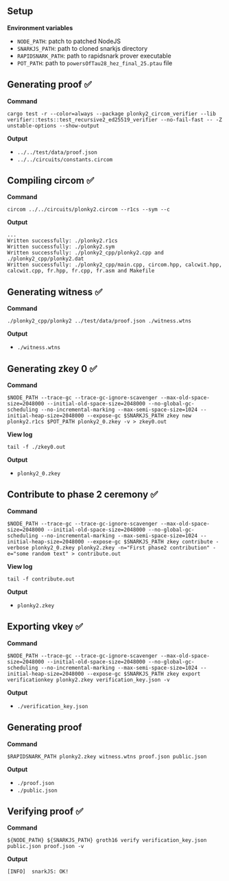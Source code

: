 ## Setup

**Environment variables**

* `NODE_PATH`: patch to patched NodeJS
* `SNARKJS_PATH`: path to cloned snarkjs directory
* `RAPIDSNARK_PATH`: path to rapidsnark prover executable
* `POT_PATH`: path to `powersOfTau28_hez_final_25.ptau` file

## Generating proof ✅

**Command**

```
cargo test -r --color=always --package plonky2_circom_verifier --lib verifier::tests::test_recursive2_ed25519_verifier --no-fail-fast -- -Z unstable-options --show-output
```

**Output**

* `../../test/data/proof.json`
* `../../circuits/constants.circom`

## Compiling circom ✅

**Command**

```
circom ../../circuits/plonky2.circom --r1cs --sym --c
```

**Output**

```
...
Written successfully: ./plonky2.r1cs
Written successfully: ./plonky2.sym
Written successfully: ./plonky2_cpp/plonky2.cpp and ./plonky2_cpp/plonky2.dat
Written successfully: ./plonky2_cpp/main.cpp, circom.hpp, calcwit.hpp, calcwit.cpp, fr.hpp, fr.cpp, fr.asm and Makefile
```

## Generating witness ✅

**Command**

```
./plonky2_cpp/plonky2 ../test/data/proof.json ./witness.wtns
```

**Output**

* `./witness.wtns`

## Generating zkey 0 ✅

**Command**

```
$NODE_PATH --trace-gc --trace-gc-ignore-scavenger --max-old-space-size=2048000 --initial-old-space-size=2048000 --no-global-gc-scheduling --no-incremental-marking --max-semi-space-size=1024 --initial-heap-size=2048000 --expose-gc $SNARKJS_PATH zkey new plonky2.r1cs $POT_PATH plonky2_0.zkey -v > zkey0.out
```

**View log**

```
tail -f ./zkey0.out
```

**Output**

* `plonky2_0.zkey`

## Contribute to phase 2 ceremony ✅

**Command**

```
$NODE_PATH --trace-gc --trace-gc-ignore-scavenger --max-old-space-size=2048000 --initial-old-space-size=2048000 --no-global-gc-scheduling --no-incremental-marking --max-semi-space-size=1024 --initial-heap-size=2048000 --expose-gc $SNARKJS_PATH zkey contribute -verbose plonky2_0.zkey plonky2.zkey -n="First phase2 contribution" -e="some random text" > contribute.out
```

**View log**

```
tail -f contribute.out
```

**Output**

* `plonky2.zkey`

## Exporting vkey ✅

**Command**

```
$NODE_PATH --trace-gc --trace-gc-ignore-scavenger --max-old-space-size=2048000 --initial-old-space-size=2048000 --no-global-gc-scheduling --no-incremental-marking --max-semi-space-size=1024 --initial-heap-size=2048000 --expose-gc $SNARKJS_PATH zkey export verificationkey plonky2.zkey verification_key.json -v
```

**Output**

* `./verification_key.json`

## Generating proof 

**Command**

```
$RAPIDSNARK_PATH plonky2.zkey witness.wtns proof.json public.json
```

**Output**

* `./proof.json`
* `./public.json`

## Verifying proof ✅

**Command**

```
${NODE_PATH} ${SNARKJS_PATH} groth16 verify verification_key.json public.json proof.json -v
```

**Output**

```
[INFO]  snarkJS: OK!
```
